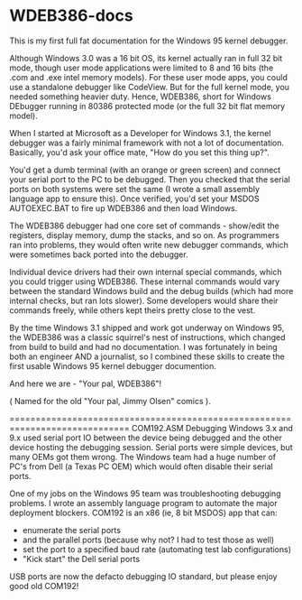# WDEB386-docs
This is my first full fat documentation for the Windows 95 kernel debugger.

Although Windows 3.0 was a 16 bit OS, its kernel actually ran in full 32 bit
mode, though user mode applications were limited to 8 and 16 bits
(the .com and .exe intel memory models). For these user mode apps, you could use
a standalone debugger like CodeView. But for the full kernel mode, you needed
something heavier duty. Hence, WDEB386, short for Windows DEbugger running in 
80386 protected mode (or the full 32 bit flat memory model). 

When I started at Microsoft as a Developer for Windows 3.1, the kernel debugger was 
a fairly minimal framework with not a lot of documentation. Basically, you'd 
ask your office mate, "How do you set this thing up?".

You'd get a dumb terminal (with an orange or green screen) and connect your serial
port to the PC to be debugged. Then you checked that the serial ports on both
systems were set the same (I wrote a small assembly language app to ensure this).
Once verified, you'd set your MSDOS AUTOEXEC.BAT to fire up WDEB386 and then
load Windows. 

The WDEB386 debugger had one core set of commands - show/edit the registers,
display memory, dump the stacks, and so on. As programmers ran into problems, 
they would often write new debugger commands, which were sometimes back ported 
into the debugger.

Individual device drivers had their own internal special commands, which you 
could trigger using WDEB386. These internal commands would vary between the
standard Windows build and the debug builds (which had more internal checks, 
but ran lots slower). Some developers would share their commands freely, while 
others kept theirs pretty close to the vest. 

By the time Windows 3.1 shipped and work got underway on Windows 95, the 
WDEB386 was a classic squirrel's nest of instructions, which changed from 
build to build and had no documentation. I was fortunately in being both an 
engineer AND a journalist, so I combined these skills to create the first
usable Windows 95 kernel debugger documention.

And here we are - "Your pal, WDEB386"!

( Named for the old "Your pal, Jimmy Olsen" comics ).

=============================================================================
COM192.ASM
Debugging Windows 3.x and 9.x used serial port IO between the device being debugged
and the other device hosting the debugging session. Serial ports were simple 
devices, but many OEMs got them wrong. The Windows team had a huge number of 
PC's from Dell (a Texas PC OEM) which would often disable their serial ports.

One of my jobs on the Windows 95 team was troubleshooting debugging problems.
I wrote an assembly language program to automate the major deployment blockers.
COM192 is an x86 (ie, 8 bit MSDOS) app that can:
 - enumerate the serial ports
 - and the parallel ports (because why not? I had to test those as well)
 - set the port to a specified baud rate (automating test lab configurations)
 - "Kick start" the Dell serial ports 
 
 USB ports are now the defacto debugging IO standard, but please enjoy
 good old COM192!
 
 







